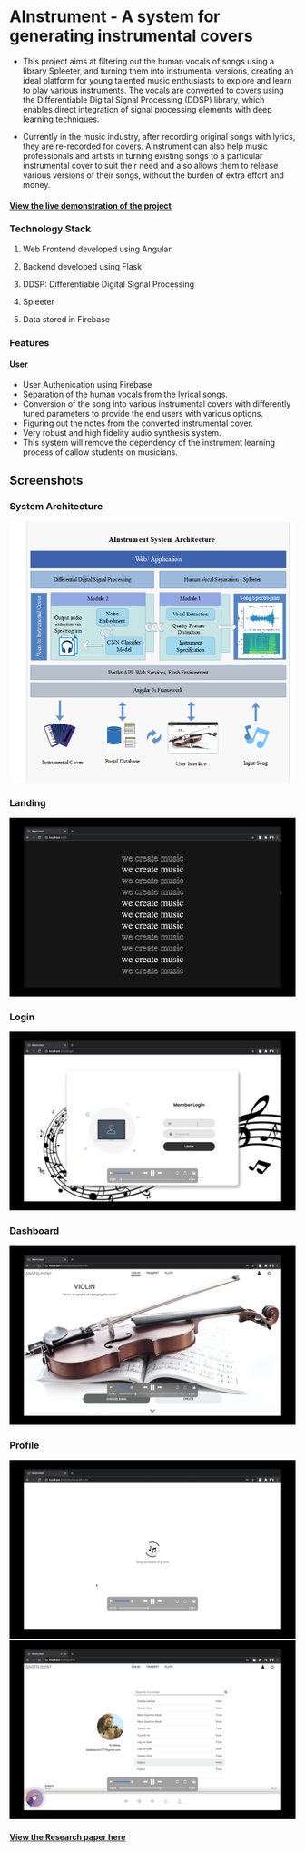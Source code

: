 # AInstrument - A system for generating instrumental covers

- This project aims at filtering out the human vocals of songs using a library
  Spleeter, and turning them into instrumental versions, creating an ideal
  platform for young talented music enthusiasts to explore and learn to play
  various instruments. The vocals are converted to covers using the
  Differentiable Digital Signal Processing (DDSP) library, which enables
  direct integration of signal processing elements with deep learning
  techniques.

- Currently in the music industry, after recording original songs with
  lyrics, they are re-recorded for covers. AInstrument can also help music
  professionals and artists in turning existing songs to a particular instrumental
  cover to suit their need and also allows them to release various versions of
  their songs, without the burden of extra effort and money.

#### [View the live demonstration of the project](https://drive.google.com/file/d/1isO0YyhpWQGicfZpvnoXPC1HYOPN9DJP/view?usp=sharing)

### Technology Stack

1. Web Frontend developed using Angular

2. Backend developed using Flask

3. DDSP: Differentiable Digital Signal Processing

4. Spleeter
 
5.  Data stored in Firebase



### Features

#### User

- User Authenication using Firebase
- Separation of the human vocals from the lyrical songs.
- Conversion of the song into various instrumental covers with differently tuned parameters to provide the end users with various options.
- Figuring out the notes from the converted instrumental cover.
- Very robust and high fidelity audio synthesis system.
- This system will remove the dependency of the instrument learning process of callow students on musicians.

## Screenshots

### System Architecture

![architeture](images/0.png)

### Landing

![landing](images/5.png)

### Login

![Login](images/1.png)

### Dashboard

![Dashboard](images/2.png)

### Profile

![Profile](images/3.png)
![Profile](images/4.png)

#### [View the Research paper here](https://www.researchgate.net/publication/351324421_A_Instrument_-_A_System_for_Generating_Instrumental_Covers)
